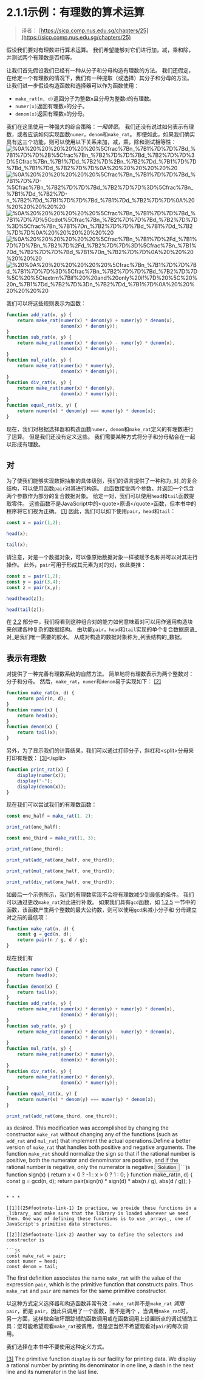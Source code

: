 # 2.1.1示例：有理数的算术运算

> 译者： [https://sicp.comp.nus.edu.sg/chapters/25](https://sicp.comp.nus.edu.sg/chapters/25)

假设我们要对有理数进行算术运算。 我们希望能够对它们进行加，减，乘和除，并测试两个有理数是否相等。

让我们首先假设我们已经有一种从分子和分母构造有理数的方法。 我们还假定，在给定一个有理数的情况下，我们有一种提取（或选择）其分子和分母的方法。 让我们进一步假设构造函数和选择器可以作为函数使用：

*   `make_rat(n, d)`返回分子为整数`n`且分母为整数`d`的有理数。
*   `numer(x)`返回有理数`x`的分子。
*   `denom(x)`返回有理数`x`的分母。

我们在这里使用一种强大的综合策略：_一厢情愿_。 我们还没有说过如何表示有理数，或者应该如何实现函数`numer`，`denom`和`make_rat`。 即便如此，如果我们确实具有这三个功能，则可以使用以下关系来加，减，乘，除和测试相等性：![%0A%20%20%20%20%20%20%5Cfrac%7Bn_%7B1%7D%7D%7Bd_%7B1%7D%7D%2B%5Cfrac%7Bn_%7B2%7D%7D%7Bd_%7B2%7D%7D%3D%5Cfrac%7Bn_%7B1%7Dd_%7B2%7D%2Bn_%7B2%7Dd_%7B1%7D%7D%7Bd_%7B1%7Dd_%7B2%7D%7D%0A%20%20%20%20%20%20](../Images/03acc46e5f3825994621e54cb1a0c51d.jpg) ![%0A%20%20%20%20%20%20%5Cfrac%7Bn_%7B1%7D%7D%7Bd_%7B1%7D%7D-%5Cfrac%7Bn_%7B2%7D%7D%7Bd_%7B2%7D%7D%3D%5Cfrac%7Bn_%7B1%7Dd_%7B2%7D-n_%7B2%7Dd_%7B1%7D%7D%7Bd_%7B1%7Dd_%7B2%7D%7D%0A%20%20%20%20%20%20](../Images/f4e9341794eb6a4b1cd28d6c800dea64.jpg) ![%0A%20%20%20%20%20%20%5Cfrac%7Bn_%7B1%7D%7D%7Bd_%7B1%7D%7D%5Ccdot%5Cfrac%7Bn_%7B2%7D%7D%7Bd_%7B2%7D%7D%3D%5Cfrac%7Bn_%7B1%7Dn_%7B2%7D%7D%7Bd_%7B1%7Dd_%7B2%7D%7D%0A%20%20%20%20%20%20](../Images/78de45adac8bb9e7f578ad07312929b8.jpg) ![%0A%20%20%20%20%20%20%5Cfrac%7Bn_%7B1%7D%2Fd_%7B1%7D%7D%7Bn_%7B2%7D%2Fd_%7B2%7D%7D%3D%5Cfrac%7Bn_%7B1%7Dd_%7B2%7D%7D%7Bd_%7B1%7Dn_%7B2%7D%7D%0A%20%20%20%20%20%20](../Images/fb57ae78d00da6a1c21d04cbda6dce77.jpg) ![%20%0A%20%20%20%20%20%20%5Cfrac%7Bn_%7B1%7D%7D%7Bd_%7B1%7D%7D%3D%5Cfrac%7Bn_%7B2%7D%7D%7Bd_%7B2%7D%7D%5C%20%5Ctextrm%7Bif%20%20and%20only%20if%7D%20%5C%20%20n_%7B1%7Dd_%7B2%7D%3Dn_%7B2%7Dd_%7B1%7D%0A%20%20%20%20%20%20](../Images/6b36e5b92642df0adf87f800f88f77de.jpg)

我们可以将这些规则表示为函数：

```js
function add_rat(x, y) {
    return make_rat(numer(x) * denom(y) + numer(y) * denom(x),
                    denom(x) * denom(y));
}
function sub_rat(x, y) {
    return make_rat(numer(x) * denom(y) - numer(y) * denom(x),
                    denom(x) * denom(y));
}
function mul_rat(x, y) {
    return make_rat(numer(x) * numer(y),
                    denom(x) * denom(y));
}
function div_rat(x, y) {
    return make_rat(numer(x) * denom(y),
                    denom(x) * numer(y));
}
function equal_rat(x, y) {
    return numer(x) * denom(y) === numer(y) * denom(x);
}
```

现在，我们对根据选择器和构造函数`numer`，`denom`和`make_rat`定义的有理数进行了运算。 但是我们还没有定义这些。 我们需要某种方式将分子和分母粘合在一起以形成有理数。

## 对

为了使我们能够实现数据抽象的具体级别，我们的语言提供了一种称为_对_的复合结构，可以使用函数`pair`对其进行构造。 此函数接受两个参数，并返回一个包含两个参数作为部分的复合数据对象。 给定一对，我们可以使用`head`和`tail`函数提取零件。 这些函数不是JavaScript中的&lt;quote&gt;原语&lt;/quote&gt;函数，但本书中的程序将它们视为正确。 [[1]](25#footnote-1) 因此，我们可以如下使用`pair`，`head`和`tail`：

```js
const x = pair(1,2);
```

```js
head(x);
```

```js
tail(x);
```

请注意，对是一个数据对象，可以像原始数据对象一样被赋予名称并可以对其进行操作。 此外，`pair`可用于形成其元素为对的对，依此类推：

```js
const x = pair(1,2);
const y = pair(3,4);
const z = pair(x,y);
```

```js
head(head(z));
```

```js
head(tail(z));
```

在 [2.2](29) 部分中，我们将看到这种组合对的能力如何意味着对可以用作通用构造块来创建各种复杂的数据结构。 由功能`pair`，`head`和`tail`实现的单个复合数据原语_对_是我们唯一需要的胶水。 从成对构造的数据对象称为_列表结构的_数据。

## 表示有理数

对提供了一种完善有理数系统的自然方法。 简单地将有理数表示为两个整数对：分子和分母。 然后，`make_rat`，`numer`和`denom`易于实现如下： [[2]](25#footnote-2)

```js
function make_rat(n, d) {
    return pair(n, d);
}
function numer(x) {
    return head(x);
}
function denom(x) {
    return tail(x);
}
```

另外，为了显示我们的计算结果，我们可以通过打印分子，斜杠和&lt;split&gt;分母来打印有理数： [[3]](25#footnote-3)&lt;/split&gt;

```js
function print_rat(x) {
    display(numer(x));
    display("-");
    display(denom(x));
}
```

现在我们可以尝试我们的有理数函数：

```js
const one_half = make_rat(1, 2);

print_rat(one_half);
```

```js
const one_third = make_rat(1, 3);

print_rat(one_third);
```

```js
print_rat(add_rat(one_half, one_third));
```

```js
print_rat(mul_rat(one_half, one_third));
```

```js
print_rat(div_rat(one_half, one_third));
```

如最后一个示例所示，我们的有理数实现不会将有理数减少到最低的条件。 我们可以通过更改`make_rat`对此进行补救。 如果我们具有`gcd`函数，如 [1.2.5](16) 一节中的函数，该函数产生两个整数的最大公约数，则可以使用`gcd`来减小分子和 分母建立对之前的最低项：

```js
function make_rat(n, d) {
    const g = gcd(n, d);
    return pair(n / g, d / g);
}
```

现在我们有

```js
function numer(x) {
    return head(x);
}
function denom(x) {
    return tail(x);
}
function add_rat(x, y) {
    return make_rat(numer(x) * denom(y) + numer(y) * denom(x),
                    denom(x) * denom(y));
}
function sub_rat(x, y) {
    return make_rat(numer(x) * denom(y) - numer(y) * denom(x),
                    denom(x) * denom(y));
}
function mul_rat(x, y) {
    return make_rat(numer(x) * numer(y),
                    denom(x) * denom(y));
}
function div_rat(x, y) {
    return make_rat(numer(x) * denom(y),
                    denom(x) * numer(y));
}
function equal_rat(x, y) {
    return numer(x) * denom(y) === numer(y) * denom(x);
}
```

```js
print_rat(add_rat(one_third, one_third));
```

as desired. This modification was accomplished by changing the constructor `make_rat` without changing any of the functions (such as `add_rat` and `mul_rat`) that implement the actual operations.<exercise>Define a better version of `make_rat` that handles both positive and negative arguments. The function `make_rat` should normalize the sign so that if the rational number is positive, both the numerator and denominator are positive, and if the rational number is negative, only the numerator is negative.<button class="btn btn-secondary solution_btn" data-toggle="collapse" href="#solution_25_1_div">Solution</button> <solution>```js
function sign(x) {
    return x < 0 
           ? -1
	   : x > 0
	     ? 1
	     : 0;
}
function make_rat(n, d) {
    const g = gcd(n, d);
    return pair(sign(n) * sign(d) * abs(n / g), 
                abs(d / g));
}
```</solution></exercise> 

* * *

[[1]](25#footnote-link-1) In practice, we provide these functions in a _library_ and make sure that the library is loaded whenever we need them. One way of defining these functions is to use _arrays_, one of JavaScript's primitive data structures.

[[2]](25#footnote-link-2) Another way to define the selectors and constructor is

```js
const make_rat = pair;
const numer = head;
const denom = tail;
```

The first definition associates the name `make_rat` with the value of the expression `pair`, which is the primitive function that constructs pairs. Thus `make_rat` and `pair` are names for the same primitive constructor.

以这种方式定义选择器和构造函数非常有效：`make_rat`并不是`make_rat` _调用_ `pair`，而是 `pair`，因此只调用了一个函数，而不是两个 ，当调用`make_rat`时。 另一方面，这样做会破坏跟踪辅助函数调用或在函数调用上设置断点的调试辅助工具：您可能希望观看`make_rat`被调用，但是您当然不希望观看对`pair`的每次调用。

我们选择在本书中不要使用这种定义方式。

 [[3]](25#footnote-link-3) The primitive function `display` is our facility for printing data. We display a rational number by printing its denominator in one line, a dash in the next line and its numerator in the last line.


